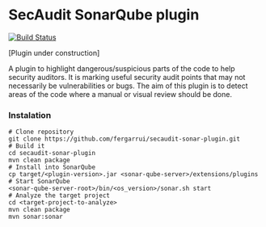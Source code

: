 # SecAudit SonarQube plugin

[![Build Status](https://travis-ci.org/fergarrui/secaudit-sonar-plugin.svg?branch=master)](https://travis-ci.org/fergarrui/secaudit-sonar-plugin)

[Plugin under construction]

A plugin to highlight dangerous/suspicious parts of the code to help security auditors. It is marking useful security audit points that may not necessarily be vulnerabilities or bugs. The aim of this plugin is to detect areas of the code where a manual or visual review should be done.

### Instalation

```
# Clone repository
git clone https://github.com/fergarrui/secaudit-sonar-plugin.git
# Build it
cd secaudit-sonar-plugin
mvn clean package
# Install into SonarQube
cp target/<plugin-version>.jar <sonar-qube-server>/extensions/plugins
# Start SonarQube
<sonar-qube-server-root>/bin/<os_version>/sonar.sh start
# Analyze the target project
cd <target-project-to-analyze>
mvn clean package
mvn sonar:sonar
```